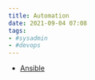 ```yaml
---
title: Automation
date: 2021-09-04 07:08
tags:
- #sysadmin
- #devops
---
```


* [Ansible](20220311200359-ansible.md)